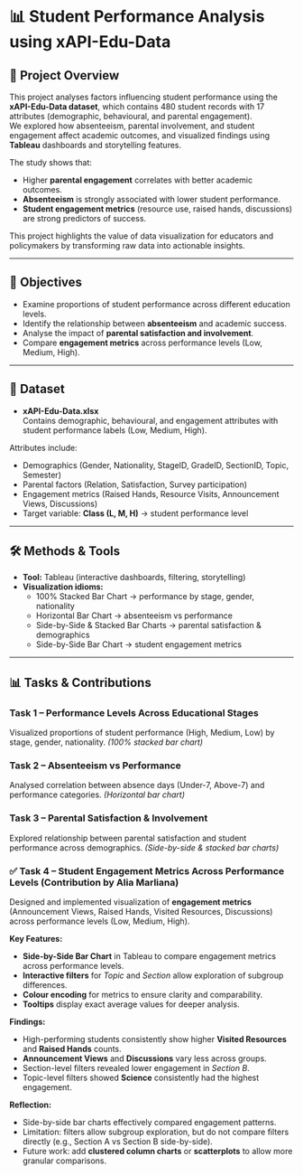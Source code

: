 # 📊 Student Performance Analysis using xAPI-Edu-Data

## 📌 Project Overview
This project analyses factors influencing student performance using the **xAPI-Edu-Data dataset**, which contains 480 student records with 17 attributes (demographic, behavioural, and parental engagement).  
We explored how absenteeism, parental involvement, and student engagement affect academic outcomes, and visualized findings using **Tableau** dashboards and storytelling features.

The study shows that:
- Higher **parental engagement** correlates with better academic outcomes.  
- **Absenteeism** is strongly associated with lower student performance.  
- **Student engagement metrics** (resource use, raised hands, discussions) are strong predictors of success.  

This project highlights the value of data visualization for educators and policymakers by transforming raw data into actionable insights.

---

## 🎯 Objectives
- Examine proportions of student performance across different education levels.  
- Identify the relationship between **absenteeism** and academic success.  
- Analyse the impact of **parental satisfaction and involvement**.  
- Compare **engagement metrics** across performance levels (Low, Medium, High).  

---

## 📂 Dataset
- **xAPI-Edu-Data.xlsx**  
  Contains demographic, behavioural, and engagement attributes with student performance labels (Low, Medium, High).  

Attributes include:
- Demographics (Gender, Nationality, StageID, GradeID, SectionID, Topic, Semester)  
- Parental factors (Relation, Satisfaction, Survey participation)  
- Engagement metrics (Raised Hands, Resource Visits, Announcement Views, Discussions)  
- Target variable: **Class (L, M, H)** → student performance level  

---

## 🛠️ Methods & Tools
- **Tool:** Tableau (interactive dashboards, filtering, storytelling)  
- **Visualization idioms:**  
  - 100% Stacked Bar Chart → performance by stage, gender, nationality  
  - Horizontal Bar Chart → absenteeism vs performance  
  - Side-by-Side & Stacked Bar Charts → parental satisfaction & demographics  
  - Side-by-Side Bar Chart → student engagement metrics  

---

## 📊 Tasks & Contributions
### Task 1 – Performance Levels Across Educational Stages  
Visualized proportions of student performance (High, Medium, Low) by stage, gender, nationality. *(100% stacked bar chart)*  

### Task 2 – Absenteeism vs Performance  
Analysed correlation between absence days (Under-7, Above-7) and performance categories. *(Horizontal bar chart)*  

### Task 3 – Parental Satisfaction & Involvement  
Explored relationship between parental satisfaction and student performance across demographics. *(Side-by-side & stacked bar charts)*  

### ✅ Task 4 – **Student Engagement Metrics Across Performance Levels (Contribution by Alia Marliana)**  
Designed and implemented visualization of **engagement metrics** (Announcement Views, Raised Hands, Visited Resources, Discussions) across performance levels (Low, Medium, High).  

**Key Features:**
- **Side-by-Side Bar Chart** in Tableau to compare engagement metrics across performance levels.  
- **Interactive filters** for *Topic* and *Section* allow exploration of subgroup differences.  
- **Colour encoding** for metrics to ensure clarity and comparability.  
- **Tooltips** display exact average values for deeper analysis.  

**Findings:**
- High-performing students consistently show higher **Visited Resources** and **Raised Hands** counts.  
- **Announcement Views** and **Discussions** vary less across groups.  
- Section-level filters revealed lower engagement in *Section B*.  
- Topic-level filters showed **Science** consistently had the highest engagement.  

**Reflection:**
- Side-by-side bar charts effectively compared engagement patterns.  
- Limitation: filters allow subgroup exploration, but do not compare filters directly (e.g., Section A vs Section B side-by-side).  
- Future work: add **clustered column charts** or **scatterplots** to allow more granular comparisons.  
